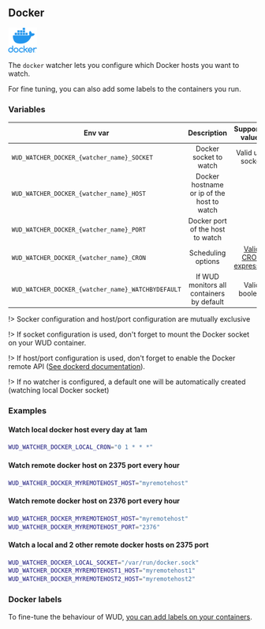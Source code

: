 ## Docker
![logo](docker.png)

The ```docker``` watcher lets you configure which Docker hosts you want to watch.

For fine tuning, you can also add some labels to the containers you run.

### Variables

| Env var                                            | Description                                | Supported values                               | Default value          |
| -------------------------------------------------- |:------------------------------------------:|:----------------------------------------------:|:----------------------:| 
| `WUD_WATCHER_DOCKER_{watcher_name}_SOCKET`         | Docker socket to watch                     | Valid unix socker                              | /var/run/docker.sock   |
| `WUD_WATCHER_DOCKER_{watcher_name}_HOST`           | Docker hostname or ip of the host to watch |                                                |                        |
| `WUD_WATCHER_DOCKER_{watcher_name}_PORT`           | Docker port of the host to watch           |                                                | 2375                   |
| `WUD_WATCHER_DOCKER_{watcher_name}_CRON`           | Scheduling options                         | [Valid CRON expression](https://crontab.guru/) | 0 * * * * (every hour) |
| `WUD_WATCHER_DOCKER_{watcher_name}_WATCHBYDEFAULT` | If WUD monitors all containers by default  | Valid boolean                                  | true                   |

!> Socker configuration and host/port configuration are mutually exclusive

!> If socket configuration is used, don't forget to mount the Docker socket on your WUD container.

!> If host/port configuration is used, don't forget to enable the Docker remote API ([See dockerd documentation](https://docs.docker.com/v17.09/engine/reference/commandline/dockerd/#description)).

!> If no watcher is configured, a default one will be automatically created (watching local Docker socket)


### Examples

#### Watch local docker host every day at 1am

```bash
WUD_WATCHER_DOCKER_LOCAL_CRON="0 1 * * *"
```

#### Watch remote docker host on 2375 port every hour

```bash
WUD_WATCHER_DOCKER_MYREMOTEHOST_HOST="myremotehost"
```

#### Watch remote docker host on 2376 port every hour

```bash
WUD_WATCHER_DOCKER_MYREMOTEHOST_HOST="myremotehost"
WUD_WATCHER_DOCKER_MYREMOTEHOST_PORT="2376"
```

#### Watch a local and 2 other remote docker hosts on 2375 port

```bash
WUD_WATCHER_DOCKER_LOCAL_SOCKET="/var/run/docker.sock"
WUD_WATCHER_DOCKER_MYREMOTEHOST1_HOST="myremotehost1"
WUD_WATCHER_DOCKER_MYREMOTEHOST2_HOST="myremotehost2"
```

### Docker labels
To fine-tune the behaviour of WUD, [you can add labels on your containers](configuration/watchers/labels).